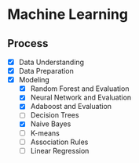 # Machine Learning

## Process

- [x] Data Understanding
- [x] Data Preparation
- [x] Modeling
  - [x] Random Forest and Evaluation 
  - [x] Neural Network and Evaluation
  - [x] Adaboost and Evaluation
  - [ ] Decision Trees
  - [x] Naive Bayes
  - [ ] K-means
  - [ ] Association Rules
  - [ ] Linear Regression
